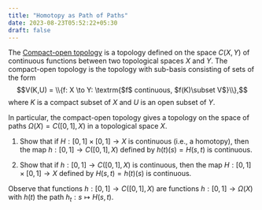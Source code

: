 ```yaml
---
title: "Homotopy as Path of Paths"
date: 2023-08-23T05:52:22+05:30
draft: false
---
```


The [Compact-open topology](https://en.wikipedia.org/wiki/Compact-open_topology) is a topology defined on the space $C(X, Y)$ of continuous functions between two topological spaces $X$ and $Y$. The compact-open topology is the topology with sub-basis consisting of sets of the form $$V(K,U) = \\{f: X \to Y: \textrm{$f$ continuous, $f(K)\subset V$}\\},$$ 
where $K$ is a compact subset of $X$ and $U$ is an open subset of $Y$.

In particular, the compact-open topology gives a topology on the space of paths $\Omega(X) = C([0,1], X)$ in a topological space $X$.

1. Show that if $H: [0, 1] \times [0, 1] \to X$ is continuous (i.e., a homotopy), then the map $h: [0, 1] \to C([0, 1], X)$ defined by $h(t)(s) = H(s, t)$ is continuous.

2. Show that if $h: [0, 1] \to C([0, 1], X)$ is continuous, then the map $H: [0, 1] \times [0, 1] \to X$ defined by $H(s, t) = h(t)(s)$ is continuous.

Observe that functions $h: [0, 1]\to C([0, 1], X)$ are functions $h: [0, 1]\to \Omega(X)$ with $h(t)$ the path $h_t: s \mapsto  H(s, t)$.